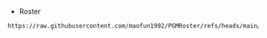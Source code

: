 - Roster

```text
https://raw.githubusercontent.com/maofun1992/PGMRoster/refs/heads/main/PGMRoster.json
```
